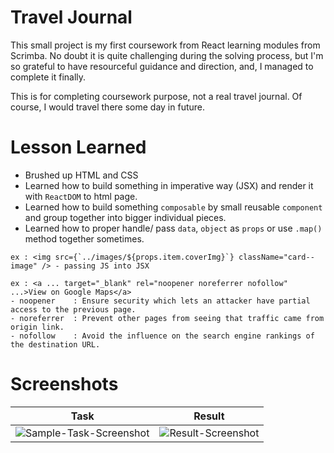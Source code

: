 # Travel Journal

This small project is my first coursework from React learning modules from Scrimba. No doubt it is quite challenging during the solving process, but I'm so grateful to have resourceful guidance and direction, and, I managed to complete it finally.

This is for completing coursework purpose, not a real travel journal.
Of course, I would travel there some day in future.

# Lesson Learned
- Brushed up HTML and CSS
- Learned how to build something in imperative way (JSX) and render it with `ReactDOM` to html page.
- Learned how to build something `composable` by small reusable `component` and group together into bigger individual pieces.
- Learned how to proper handle/ pass `data`, `object` as `props` or use `.map()` method together sometimes.

```
ex : <img src={`../images/${props.item.coverImg}`} className="card--image" /> - passing JS into JSX
```

```
ex : <a ... target="_blank" rel="noopener noreferrer nofollow" ...>View on Google Maps</a>
- noopener    : Ensure security which lets an attacker have partial access to the previous page.
- noreferrer  : Prevent other pages from seeing that traffic came from origin link.
- nofollow    : Avoid the influence on the search engine rankings of the destination URL.
```

# Screenshots
<table class="tg">
<thead>
  <tr>
    <th class="tg-0lax">Task</th>
    <th class="tg-0lax">Result</th>
  </tr>
</thead>
<tbody>
  <tr>
    <td class="tg-0lax"><img src="https://github.com/adrian95c/ss001-travel-journal/blob/main/screenshots/sample-task-screenshot.png?" alt="Sample-Task-Screenshot"></td>
    <td class="tg-0lax"><img src="https://github.com/adrian95c/ss001-travel-journal/blob/main/screenshots/result-screenshot.png?" alt="Result-Screenshot"></td>
  </tr>
</tbody>
</table>
